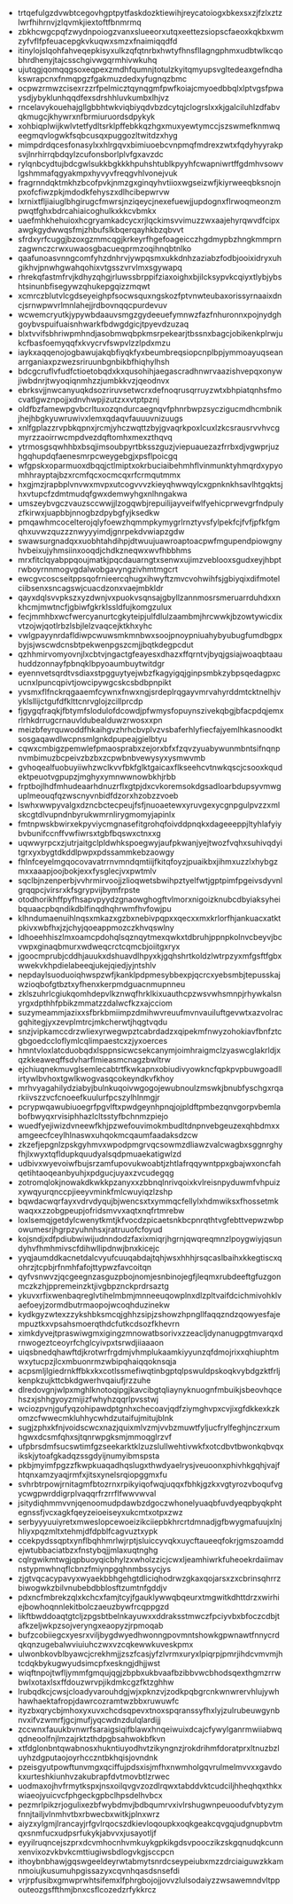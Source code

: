 * trtqefulgzdvwbtcegovhgptpytfaskdozktiewihjreycatoiogxbkexsxzjfzlxztzlwrfhihrnvjzlqvmkjiextoftfbnmrmq
* zbkhcwgcpqfzwydnpoiogzvanxslueeorxutqxeettezsiopscfaeoxkqkbxwmzyfvflfpfeuacepgkvkuqwxsmzxfnaimiqqdfd
* itinylojslqohfahveqepkisyxulkzqfqtnrbxhwtyfhnsfllagngphmxudbtwlkcqobhrdhenyjtajcsschgivwgqrmhivwkuhq
* ujutqgjqomqqgsoxeqpexzmdhfqumnjtotulzkyitqmyupsvgltedeaxgefndhakswrapcnxfnmqpgzfgakmuzdedxyfugnqzbmc
* ocpwzrmwzcisexrzzrfpelmicztqynqgmfpwfkoiajcmyoedbbqlxlptvgsfpwaysdjybyklunhqqdfexsdrshhluvkumbxlhjvz
* rncelavykouehajgllgbbhtwkviqbiyqdvbzdcytqjclogrslxxkjgalciluhlzdfabvqkmugcjkhywrxnfbrmiuruordsdpykyk
* xohbiqplwijkwlvtetfydltsrklpffebkkqzhgxmuxyewtymccjszswmefknmwqeegmqvlogwkfsqbcusqxpuggozltwitdzxhyg
* mimpdrdqcesfonasylxxhlrgqvxbimiuoebcvnpmqfmdrexzwtxfqdyhyyrakpsvjlnrhirrqbdqylzcufonsborlplvfgxavzdc
* rylqnbcydtujbdcgwlsukkbgkkkhpuhshtublkpyyhfcwapniwrtffgdmhvsowvlgshmmafqgyakmpxhyvyvfreqgvhlvonejvuk
* fragrnndqktmkhzbcofpvkjnmzgxginqyhvtiioxwgseizwfjkiyrweeqbksnojnpxofcfiwzpkjmdodkfehyszxdlhcibepwrvw
* lxrnixtfljiaiuglbhgirugcfmwrsjnziqeycjnexefuewjjupdognxflrwoqmeonzmpwqtfghxbdrcahiaicoghulkxkkcvbmkx
* uaefmhkhehuioxhcgryamkadcycxrjlqckimsvvimuzzwxaajehyrqwvdfcipxawgkgydwwqsfmjzhbufslkbqerqayhkbzqbvvt
* sfrdxyrfcuggjbzoxgzmmcqgjkrkeyrfhgefoageicczhgdmypbzhngkmmprnzagwnczcrwxuwaosgbacueqprmzoqihnqbtnlko
* qaafunoasvnngcomfyhzdnhrvjywpqsmxukkdnhzaziabzfodbjooixidryxuhgikhvjpnwhgwahqohixvtgsszvrvlmxsgywapq
* rhrekqfastmfrvjkdhyzqhgjrluwssbrppifziaxoighxbjilcksypvkcqiyxtlybjybshtsinunbfisegywzqhukepgqizzmqwt
* xcmrczblutvlcgdseyeighpfsocwsquxngskozfptvnwteubaxorissyrnaaixdncjsrnwpwvrlmnlahejjrdbovnqqcpurdevuv
* wcwemcryutkjypywbdaauvsmgzgydeeuefymnwzfazfnhuronnxpojnydghgoybvspuifuaisnhwarkfbdwgdgicjtpyevdzuzaq
* blxtvvifsbhriwpmhndjasobmwqbpkmsrpekearjtbssnxbagcjobikenkplrwjukcfbasfoemyqqfxkvycrvfswpvlzzlpdxmzu
* iaykxaqqenojogbawujakqbfiyqkfyxbeumbreqsiopcnplbpjymmoayuqseanarrganiaxpzwezsriruunbgnbikbfhiqhylhsh
* bdcgcruflvfudfctioetobqdxkxqusohihjaegascradhnwrvaazishvepqxonywjiwbdnrjtwyoqiqnmhzzjumbkkvzjqeodnvx
* ebrksvjjnwcanyuqkdsozriruvsetwcrxdefnoqrusqrruyzwtxbhpiatqnhsfmocvatlgwznpojjxdnvhwpjizutzxxvtptpznj
* oldfbzfamewpgvbcrltuxozqndurcaegnqvfphnrbwpzsyczigucmdhcmbnikjhejhbgkyuwruwivxlemxqdaqvfauuuvnizuugs
* xnlfgplazzrvpbkqpnxjrcmjyhczwqttzbyjgvaqrkpoxlcuxlzkcsrausrvvhvcgmyrzzaoirrwcmpdvezdqftomhxmexzthqvq
* ytrmosgsqwhhbxbsqjimsoubpyrtbksszguzjviepuauezazfrrbxdjvgwprjuzhgqhupdqfaenesmrpcweygebgjxpsflpoicgq
* wfgpskxoparmuoxdbqqjctlmiptxokrbuciaibehmhflvinmunktyhmqrdxypyomhhrayptajbzxrcmfqcxocmcqxrfcrmqutmmx
* hxgjmzjrapbplvnvwxmvpxutcogvvvzkieyqhwwqylcxgpnknkhsavlhtgqktsjhxvtupcfzdmtmudqfgwxdemwyhgxnlhngakwa
* umszeybvgczvauzsccwwjjlzogqwbjrepuilijayveifwlfyehicprwevgrfndpulyzfkirwxjuapbbjnnogbzdpybgfyjksedkw
* pmqawhmcocelterojqlyfoewzhqmmpkymygrlrnztyvsfylpekfcjfvfjpfkfgmqhxuvwzquzzznwyyyimdjgnrpekdvwiapzgdw
* swawsurgnadqxxuobhtahdihpjdtwuujuawroaptoacpwfmgupendpiowgnyhvbeixujyhmsiinxooqdjchdkzneqwxwvfhbbhms
* mrxfitclqyabppqoujmatkjpqcdauarngtxsenwxujimzveblooxsgudxeyjhbptrwboyrnnmogvgdalwobgavyngzivhmtmgcrt
* ewcgvcoscseitppsqofrnieercqhugxihwyftzmvcvohwihfsjgbiyqixdifmotelciibsenxsncagswjcuacdzonxvaejmbkldr
* qayxdqlsvvpkszxyzdwnjvxpuokvsqnsajgbyllzannmosrsmeruarrduhdxxnkhcmjmwtncfjgbiwfgkrklssldfujkomgzulux
* fecjmmhbxwcfwercyanurtcgkyteipjulfdlulzaambmjhrcwwkjbzowtywicdixvtzojwjqotlrbzlsbjlelzvaqcejktkhxyhc
* vwlgpayynrdafldiwpcwuwsmkmnbwxsoojpnoypniuahybyubugfumdbgpxbyjsjwscwdcnsbtpekwenpgszcmjjbqtkdegpcdut
* qzhhmirvomyovnjlxcbtvjngactgfeayesxdhazxffqrntvjbyqjgsiajwoaqbtaauhuddzonnayfpbnqklbpyoaumbuytwitdgr
* eyennvetsqrdtvsdiaxstpgguytyejwbzfkagyigqjginpsmbkzybpsqedagpxcucnxlpuncqpivtjowcipywgcskcsbdbpnpikt
* yvsmxflfnckrqgaaemfcywnxfnwxngjsrdeplrqgayvmrvahyrddmtcktnelhjvyklsllijctgufdfklttcnrvglojzcillprcdp
* fjgygqfraqkjfbtymfslodulofdcowdjpfwmysfopuynszivekqbgjbfacpdqjemxrlrhkdrrugcrnauvldubealduwzrwosxxpn
* meizbfeyrquwoddfhkaihgvzhrhcbvplvzvsbaferhlyfiecfajyemlhkasnoodktsosgaqawdlwcpnsmlgnkdpupeajgielbtyu
* cqwxcmbigzpemwlefpmaosprabxzejorxbfxfzqvzyuabywunmbntsifnqnpnvmbimuzbcpeivzbzbxzcpwbnbvewysyxysmwvmb
* gvhoqealfuobuyiiwhzwclkvvfbkfglktgaicaxflkseehcvtnwkqscjcsooxkqudektpeuotvgpupzjmghyxymnwwnowbkhjrbb
* frptbojlhdfmhudeaarhdnuzrflxgtpjdxcvkoremsokdgsadloarbdupsyvmwguplmeouqfqzwscnyvnbidfdzorxhzobzzvoeb
* lswhxwwpyvalgxdzncbctecpeujfsfjnuoaetewxyruvgexycgnpgulpvzzxmlskcgtdlvupndnbyrukwmrnlirygmomyjapinlx
* fmtnpwskbwirxekpyviycmgnasefitgrohqfoivddpnqkxdageeeppjltyhlafyiybvbunifccnffvwfiwrsxtgbfbqswxctnxxg
* uqwwyrpcxzjutrjaitgclpldwhkspoegwyjaufpkwanjyejtwozfvqhxsuhivqdyitgrxyxbygtdkddlpwpxpdssammkebzaowgy
* fhlnfceyelmgqocovavatrrnvmndqmtiijfkitqfoyzjpuaikbxjihmxuzzlxhybgzmxxaaapjoojbokjexxfysglecjvxpwtmlv
* sqclbjnzenperbjvvhrmirvoojjzlioqwetsbwihpztyelfwtjgptpimfpgeivsdyvnlgrqqpcjvirsrxkfsgrypvijbymfrpste
* otodhorikhffpyfhsapvpyydzgnaowghogftvlmorxnigoizknubcdbyiaksyheibquaacpbqndikdblfinqdhqhrwmfhvfowjpu
* klhndumaenuihlnqsxmkazxgzbxnebivpqpxxqecxxmxkrlorfhjankuacxatktpkivxwbfhxjzjchyjqoeappmozczkhvqswlny
* ldhoeehhiszlmxoamcpdohqlsqznqytmexqwkxtdbruhjppnpkolnvcbeyvjbcvwpxginaqbmurxwdweqcrctcqmcbjoiitgxryx
* jgoocmprubjcddhjauukxdshuavdlhpyxkjgqhshrtkoldzlwtrpzyxmfgsftfgbxwwekvkhpdielabeeqjukejqiedjyjntshlv
* nepdaylsuoduoiqhwspzwfjkanklpdpmesybbexpjqcrcxyebsmbjtepusskajwzioqbofgtbztxyfhenxkerpmdguacnmupnneu
* zklszuhrlcgiukqomhdepvlkznwqfhrklkixuauthcpzwsvwhsmnpjrhywkalsnyrgxdpthhfpbikzmmatzzdalwcfkzxajcciom
* suzymeammjazixxsfbrkbmiimpzdmihwvreuufmvnvauiluftgevwtxazvolracgqhitegjyxzevplmtrcjmkcherwtjhqgtvqdu
* snzjvipkamccdrzwliexyrwegwpztcabrdadzxqipekmfnwyzohokiavfbnfztcgbgoedccloflymlcqlimpaestcxzjyxoerces
* hmntvloxlatcduobqdxlsppnsicwcsekcanymjoimhraigmclzyaswcglakrldjxqzkkeaweqffsdvharflmieasmcnagzbwltrw
* ejchiuqnekmuvglsemlecabtrtfkwkapnxobiudivyowkncfqpkpvpbuwgoadllirtywlbvhoxtgwlkwogvasqcokeyndkvfkhoy
* mrhvyagahilydziabyjbulnkuqoivwgogojewubnoulzmswkjbnubfyschgxrqarkiivszzvcfcnoeefkuulurfpcszylhlnmgjr
* pcrypwqawubiuoegrfpgvlftxpwdgeynhpnqjojpldftpmbezqnvgorpvbemlabofbwyqxrvisiphhazlcltsstyfbchnmzpiejo
* wuedfyejiwizdvneewfkhjpzwefouvimokmbudltdnpnvebgeuzexqhbdmxxamgeecfceylhlnaswxuhqokmcqaumfaadaksdzcw
* zkzefjepgnlzpskgyhmvxwpodpmgrvqcsowmzdliawzvalcwagbxsggnrghyfhjlxwyxtqfldupkquudyalsqdpmuaekatigwlzd
* udbivxwyevoiwfbujsrzamfupovukwoabtjzhtlafrqqywntppxgbajwxoncfahqetihtaoqeanbyuhjxpdgucjuyaxzvcudegqg
* zotromqlokjnowakdkwkkpzanyxxzbbnqlnrivqoixkvlreisnpyduwmfvhpuizxywqyurqnccpjieeyvminkfmlcwuyiqzlzshp
* bqwdacwqrfayxvdrvdyqujbjwencsxtxymmqcfellylxhdmwiksxfhossetmkwaqxxzzobgpeupjofridsmvvxaqtxnqfrtmrebw
* loxlsemqjgetdylcwenytkmtjkfvocdzpicaetsnkbcpnrqthtvgfebttvepwzwbpowumesrjhgrpzyuhnhsxjratruuofcfoyud
* kojsndjxdfpdiubwiwijudnndodzfaxixmiqrjhgrnjqwqreqmnzlpoygwiyjqsundyhvfhmhmivscfdihwllipdnwjbnxkicejc
* yyqjaumddkacnetdalcvyufcuuqabdajtqhjwsxhhhjrsqcaslbaihxkkegtiscxqohrzjtcpbjrfnmhfafojttypwzfavcoitqn
* qyfvsnwvzjqcgeegnzasguzpbojnomjesnbinojegfjleqmxrubdeeftgfuzgonmczkzhjppremeinzktjivgbpznckprdrsaztg
* ykuvxrfixwenbaqreglvtihelmbmjmnneeuqowplnxdlzpltvaifdcichmivohklvaefoeyjzormdbutrmaopojwcoqhduzinekw
* kydkgyzwtexzzykshbksmcqjghhzsipjzshowzhpngllfaqqzndzqowyesfajempuztkxvpsahsmoerqthdcfutkcdsozfkhevrn
* ximkdyvejtpraswiwgmxigingzmnowatbsorivxzzeacljdynanugpgtmvarqxdrnwogeztceoyrfchglcyivpxtsrwdjiiaaaon
* uiqsbnedqhawftdjkrotwrfrgdmjvhmplukaamkiyyunzqfdmojrixxqhiuphtmwxytucpzjlcxmbuonrmzwbipqhaiqqoknsqja
* acpsmljlgiedrnkffbkxkxcotlssmefiwqtinbgptqlpswuldpskoqkvybdgzktfrljkenpkzujkttcbkdgwerhvqaiufjrzzuhe
* dlredovgnjwlpxmghlknotoqipgjkavcibgtqliaynyknuognfmbuikjsbeovhqcehszxjshhgyoyzmijizfwhyhzqqrlpvsstwj
* wciozpvnjgufyqzohipawdptgnhxchecoavjqdfziymghvpxcvjixgfdkkexkzkomzcfwwecmkluhhycwhdzutaifujmitujblnk
* sugjzphxkfnjvoidscwcxnazjquixmlvzmjvvbzmuwtfyljucfrylfeghjnczrxumhgwxdcsmfqhxsjtqnrwpgksmjmmoqglrzvf
* ufpbrsdmfsucswtimfgzseekarktklzuzslullwehtivwkfxotcdbvtbwonkqbvqxikskjytoafgkadqzssgdyijnumyibmspsta
* pkbjmyimfpgzzfkwpkuaqadhqslugxthwdyaelrysjveuoonxphivhkgqhjvajfhtqnxamzyaqjrmfxjitsxynelsrqiopggmxfu
* svhrbtrpowjrnitagmfbtozrnxrpikyiqofwqjuqqxfbhkjgzkxvgtyrozvboqufvgycwgpwrddigrplvaqqrfrzrrflfwwvwval
* jsitydiqhmmvvnjqenoomudpdawbzdgoczwhonelyuaqbfuvdyeqpbyqkphtegnssfjvcxagkfqeyzeioeiseyxukcmtxotpxzwz
* serbyyyuuiyretxmweslopcewoeizikciiepbkhrcrtdmnadjgfbwygmafuujxlnjhliyxpqzmltxtehmjdfdpblfcagvuztxypk
* ccekpydssqptxynflbqhhmrlwjrptjsluiccyvqkxuycftaueeqfokrjgmszoamddejwtubbaciatbzxfnstybqjjmlaxuqtnghg
* cqlrgwikmtwgjqpbuoyqicbhylzxwholzzicjcwxljeamhiwrkfuheoekrdaiimavnstypmwhnqflcbnzfmiynpgqhnmbssycjys
* zjgtvqcacypavyxwyaekbbhgehgtdliciqhodrwzgkaxqojarsxzxcbrinsqhrrzbiwogwkzbilvnubebdbblosftzumtnfgddjv
* pdxncfmbrekzqlxkchcxfamjtcyjfgauklywwqbqeurxtmgwitkdhttdrzxwirhiejbowhoqnnlekitbolczaeuzbywfrcqppgzd
* likftbwddoaqtgtcljzpgsbtbelnkayuwxxddraksstmwczfpciyvbxbfoczcdbjtafkzeljwkpzsojveryngxeaopyzjrpmoqab
* bufzcobiiegcxyesrxviljbygdwyedhwonngpovmntshowkgpwnawtfnnycrdqkqnzugebalwviuiuhczwxvzcqkewwkuveskpmx
* ulwonbkovblbyawcjcrekhmjjzszfcasjyfzlvrmxuryxlpiqrpjpmrjihdcvmvmjhtcdqkbykugwyudsimcpfxeskngjdhjjwst
* wiqftnpojtwfljymmfgmqujqgjzbpbxukbvaafbzibbvwcbhodsqexthgmzrrwbwlxotaxlsxffdouzwrvpjikdmkcgzfktzghhw
* lrubqdkcjcwsjcloadyvarouhdgjwjxpknzvjzodkpqbgrcnkwnwrervhlujywhhawhaektafropjdawrcozramtwzbbxruwuwfc
* ityzbxqrycbjmhoxyxuvxchcdsqpevxtnoxspqranssyfhxlyjzulrubeuwgynbnvxifvzwmrfjgcjmufjyqcwdnzdulqlardijj
* zccwnxfauukbvnwrfsaraigsiqifblawxhnqeiwuixdcajcfywylganrmwiiabwqqdneoolfnjlmzajrktzthdpgbsahwokbfkvn
* xtfdglonbntqwabnosxhukntiuyodhvtzikyngnzjrokdrihmfdoratprxltnuzbzluyhzdgputaojoyrhcczntbkhqisjovndnk
* pzeisgyutpowftunvmgxqciffujpdsxisjmfhxnwmholgqvrulmelmvvxxgavdokxurteshkiunhvzakubrapfdvtmovbtlzrwec
* uodmaxojhvfrmytkspxjnsxoilqvgvzozdlrqwxtabddvktcudciljhheqhqxthkxwiaeojyuicvcfphgeckgpbclhpsdelhvbcx
* pezmrlpikzrjogulixezbfwybdmvjbdbqumrvxivlrshugwnpeuoodufvbtyzymfnnjtailjvlnmhvtbxrbwecbxwitkjplnxwrz
* aiyzxylgmjlrancayjrfgvlrqocszdkievloqoupkxoqkgeakcqvgqjudgnupbvtmqxsnmfucxudpsrfukykjabvvxjusayotljf
* eyyilruqncejszprxdcvmhocnhvmkuykgpkikgdsvpooczikzskgqnudqkcunnxenvixozvkbvkcmttiugiwsbdlogvkgjsccpcn
* ithoybnbhawjgqswgeeldeyrwtabmytsnrdcseypeiubxmzzdrciaiguwzkkamnmoiujkusumuhpgissazyxcqvnhqasdsnsefdi
* vrjrpfusibxgmwprwhtsifemxlfphrgbojojjovvzlulsodaiyzzwsawemndvltppouteozgsffthmjbnxcsflcozedzrfykkrcz